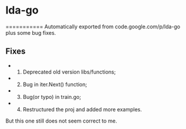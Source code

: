 # lda-go
===========
Automatically exported from code.google.com/p/lda-go plus some bug fixes.

## Fixes
- 1. Deprecated old version libs/functions;
- 2. Bug in iter.Next() function;
- 3. Bug(or typo) in train.go;
- 4. Restructured the proj and added more examples.

But this one still does not seem correct to me.
